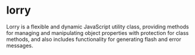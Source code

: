 # lorry
Lorry is a flexible and dynamic JavaScript utility class, providing methods for managing and manipulating object properties with protection for class methods, and also includes functionality for generating flash and error messages.

